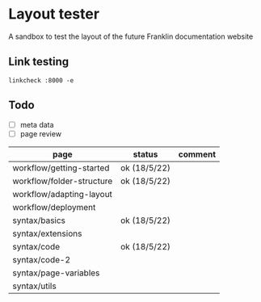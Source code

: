 # Layout tester

A sandbox to test the layout of the future Franklin documentation website

## Link testing

```
linkcheck :8000 -e
```

## Todo

* [ ] meta data
* [ ] page review

| page | status | comment |
| ---- | ------ | ------- |
| workflow/getting-started | ok (18/5/22) | |
| workflow/folder-structure | ok (18/5/22)  | |
| workflow/adapting-layout |  | |
| workflow/deployment |  | |
| syntax/basics |  ok (18/5/22) | |
| syntax/extensions |  | |
| syntax/code | ok (18/5/22) | |
| syntax/code-2 |  | |
| syntax/page-variables |  | |
| syntax/utils |  | |


